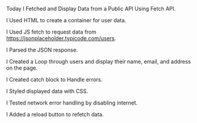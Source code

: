 Today I Fetched and Display Data from a Public API Using Fetch API.

I Used HTML to create a container for user data.

I Used JS fetch to request data from https://jsonplaceholder.typicode.com/users.

I Parsed the JSON response.

I Created a Loop through users and display their name, email, and address on the page.

I Created catch block to Handle errors.

I Styled displayed data with CSS.

I Tested network error handling by disabling internet.

I Added a reload button to refetch data.
